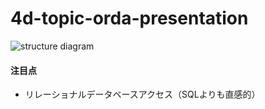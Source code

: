 # 4d-topic-orda-presentation

![structure diagram](https://github.com/miyako/4d-topic-orda-presentation/assets/1725068/b9f4e2a7-93c5-4d2a-a92a-2bff59d60b12)

#### 注目点

* リレーショナルデータベースアクセス（SQLよりも直感的）
